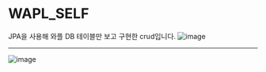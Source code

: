 # WAPL_SELF
JPA을 사용해 와플 DB 테이블만 보고 구현한 crud입니다.
![image](https://user-images.githubusercontent.com/33506585/184840776-709dbd80-0572-498f-803a-551b49683022.png)

---

![image](https://user-images.githubusercontent.com/33506585/184840834-a85dbddb-c3e0-46ed-9905-edf41021cf24.png)
